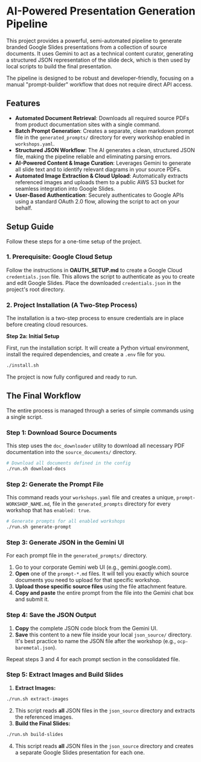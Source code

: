 # **AI-Powered Presentation Generation Pipeline**

This project provides a powerful, semi-automated pipeline to generate branded Google Slides presentations from a collection of source documents. It uses Gemini to act as a technical content curator, generating a structured JSON representation of the slide deck, which is then used by local scripts to build the final presentation.

The pipeline is designed to be robust and developer-friendly, focusing on a manual "prompt-builder" workflow that does not require direct API access.

## **Features**

- **Automated Document Retrieval**: Downloads all required source PDFs from product documentation sites with a single command.
- **Batch Prompt Generation**: Creates a separate, clean markdown prompt file in the `generated_prompts/` directory for every workshop enabled in `workshops.yaml`.
- **Structured JSON Workflow**: The AI generates a clean, structured JSON file, making the pipeline reliable and eliminating parsing errors.
- **AI-Powered Content & Image Curation**: Leverages Gemini to generate all slide text and to identify relevant diagrams in your source PDFs.
- **Automated Image Extraction & Cloud Upload**: Automatically extracts referenced images and uploads them to a public AWS S3 bucket for seamless integration into Google Slides.
- **User-Based Authentication**: Securely authenticates to Google APIs using a standard OAuth 2.0 flow, allowing the script to act on your behalf.

## **Setup Guide**

Follow these steps for a one-time setup of the project.

### **1\. Prerequisite: Google Cloud Setup**

Follow the instructions in **OAUTH_SETUP.md** to create a Google Cloud `credentials.json` file. This allows the script to authenticate as you to create and edit Google Slides. Place the downloaded `credentials.json` in the project's root directory.

### **2\. Project Installation (A Two-Step Process)**

The installation is a two-step process to ensure credentials are in place before creating cloud resources.

**Step 2a: Initial Setup**

First, run the installation script. It will create a Python virtual environment, install the required dependencies, and create a `.env` file for you.

```bash
./install.sh
```

The project is now fully configured and ready to run.

## **The Final Workflow**

The entire process is managed through a series of simple commands using a single script.

### **Step 1: Download Source Documents**

This step uses the `doc_downloader` utility to download all necessary PDF documentation into the `source_documents/` directory.

```bash
# Download all documents defined in the config
./run.sh download-docs
```

### **Step 2: Generate the Prompt File**

This command reads your `workshops.yaml` file and creates a unique, `prompt-WORKSHOP_NAME.md`, file in the `generated_prompts` directory for every workshop that has `enabled: true`.

```bash
# Generate prompts for all enabled workshops
./run.sh generate-prompt
```

### **Step 3: Generate JSON in the Gemini UI**

For each prompt file in the `generated_prompts/` directory.

1. Go to your corporate Gemini web UI (e.g., gemini.google.com).
2. **Open** one of the `prompt-*.md` files. It will tell you exactly which source documents you need to upload for that specific workshop.
3. **Upload those specific source files** using the file attachment feature.
4. **Copy and paste** the entire prompt from the file into the Gemini chat box and submit it.

### **Step 4: Save the JSON Output**

1. **Copy** the complete JSON code block from the Gemini UI.
2. **Save** this content to a new file inside your local `json_source/` directory. It's best practice to name the JSON file after the workshop (e.g., `ocp-baremetal.json`).

Repeat steps 3 and 4 for each prompt section in the consolidated file.

### **Step 5: Extract Images and Build Slides**

1. **Extract Images:**

```bash
./run.sh extract-images
```

2.  This script reads **all** JSON files in the `json_source` directory and extracts the referenced images.
3.  **Build the Final Slides:**

```bash
./run.sh build-slides
```

4.  This script reads **all** JSON files in the `json_source` directory and creates a separate Google Slides presentation for each one.
